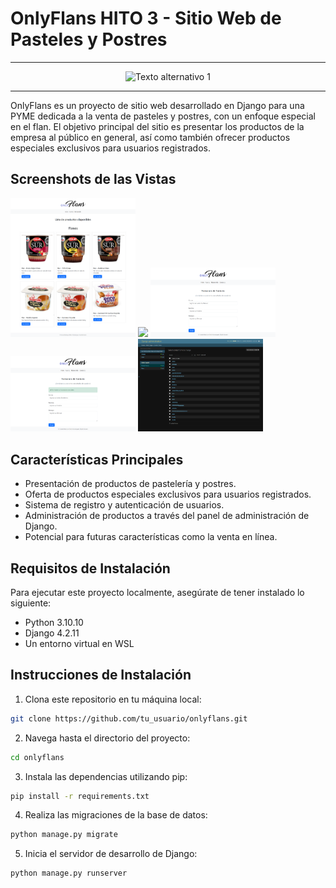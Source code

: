 # OnlyFlans HITO 3 - Sitio Web de Pasteles y Postres
------
<div style="text-align:center">
    <img src="https://doc-images-adl.s3.sa-east-1.amazonaws.com/verde+en+fondo+blanco.png" alt="Texto alternativo 1" width="200" style="display:inline">
</div>

------
OnlyFlans es un proyecto de sitio web desarrollado en Django para una PYME dedicada a la venta de pasteles y postres, con un enfoque especial en el flan. El objetivo principal del sitio es presentar los productos de la empresa al público en general, así como también ofrecer productos especiales exclusivos para usuarios registrados.

## Screenshots de las Vistas
<div>
    <img src="https://github.com/elvis-codev/OnlyFlans_Hito3/blob/main/Screenshots/Captura1.png" width="200" />
    <img src="https://github.com/elvis-codev/OnlyFlans_Hito3/blob/main/Screenshots/Captura2.pngg" width="200" />
    <img src="https://github.com/elvis-codev/OnlyFlans_Hito3/blob/main/Screenshots/Captura3.png" width="200" />
    <img src="https://github.com/elvis-codev/OnlyFlans_Hito3/blob/main/Screenshots/Captura4.png" width="200" />
    <img src="https://github.com/elvis-codev/OnlyFlans_Hito3/blob/main/Screenshots/Captura5.png" width="200" />
</div>

## Características Principales

- Presentación de productos de pastelería y postres.
- Oferta de productos especiales exclusivos para usuarios registrados.
- Sistema de registro y autenticación de usuarios.
- Administración de productos a través del panel de administración de Django.
- Potencial para futuras características como la venta en línea.

## Requisitos de Instalación

Para ejecutar este proyecto localmente, asegúrate de tener instalado lo siguiente:

- Python 3.10.10
- Django 4.2.11
- Un entorno virtual en WSL

## Instrucciones de Instalación

1. Clona este repositorio en tu máquina local:
```bash
git clone https://github.com/tu_usuario/onlyflans.git
```

2. Navega hasta el directorio del proyecto:
```bash
cd onlyflans
```

3. Instala las dependencias utilizando pip:
```bash
pip install -r requirements.txt
```

4. Realiza las migraciones de la base de datos:
```bash
python manage.py migrate
```

5. Inicia el servidor de desarrollo de Django:
```bash
python manage.py runserver
```

